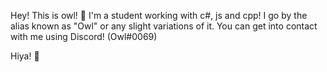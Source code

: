  Hey! This is owl! 🦉
 I'm a student working with c#, js and cpp!
 I go by the alias known as "Owl" or any slight variations of it.
 You can get into contact with me using Discord! (Owl#0069)
 
 Hiya! 👋
